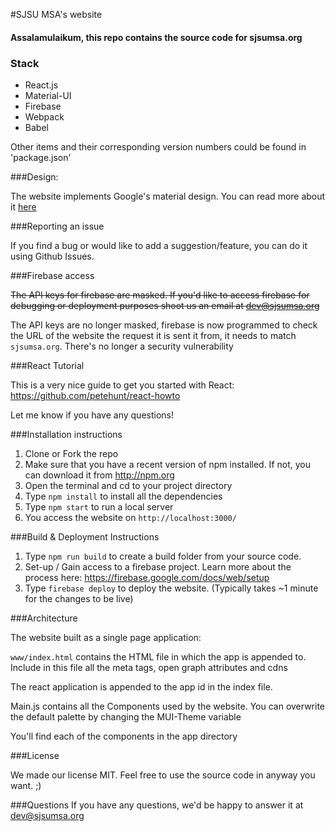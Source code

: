 #SJSU MSA's website
  
<h4>Assalamulaikum, this repo contains the source code for sjsumsa.org</h4>
 
<h3>Stack</h3>
 
* React.js
* Material-UI
* Firebase
* Webpack
* Babel
 
Other items and their corresponding version numbers could be found in 'package.json'

 
###Design: 
 
<p> The website implements Google's material design. You can read more about it <a href="google.com">here</a>
 
###Reporting an issue

If you find a bug or would like to add a suggestion/feature, you can do it using Github Issues.
  
###Firebase access
  
~~The API keys for firebase are masked. If you'd like to access firebase for debugging or deployment purposes shoot us an email at dev@sjsumsa.org~~
  
The API keys are no longer masked, firebase is now programmed to check the URL of the website the request it is sent it from, it needs to match `sjsumsa.org`. There's no longer a security vulnerability 
  
###React Tutorial
  
This is a very nice guide to get you started with React: <a href="https://github.com/petehunt/react-howto"> https://github.com/petehunt/react-howto </a>
  
Let me know if you have any questions!
  
  
###Installation instructions
  
1. Clone or Fork the repo
2. Make sure that you have a recent version of npm installed. If not, you can download it from http://npm.org
3. Open the terminal and cd to your project directory
4. Type `npm install` to install all the dependencies
5. Type `npm start` to run a local server
6. You access the website on `http://localhost:3000/`
  
###Build & Deployment Instructions
1. Type `npm run build` to create a build folder from your source code.
2. Set-up / Gain access to a firebase project. Learn more about the process here: <a href="https://firebase.google.com/docs/web/setup"> https://firebase.google.com/docs/web/setup</a>
3. Type `firebase deploy` to deploy the website. (Typically takes ~1 minute for the changes to be live) 
  
###Architecture
  
The website built as a single page application:
  
`www/index.html` contains the HTML file in which the app is appended to. Include in this file all the meta tags, open graph attributes and cdns
  
The react application is appended to the app id in the index file.
   
Main.js contains all the Components used by the website. You can overwrite the default palette by changing the MUI-Theme variable

You'll find each of the components in the app directory
  
###License
  
We made our license MIT. Feel free to use the source code in anyway you want. ;) 
  
###Questions
If you have any questions, we'd be happy to answer it at dev@sjsumsa.org
